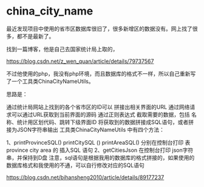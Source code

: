 # china_city_name
最近发现项目中使用的省市区数据库很旧了，很多新增区的数据没有。网上找了很多，都不是最新了。

找到一篇博客，他是自己去国家统计局上取的，

https://blog.csdn.net/z_wen_quan/article/details/79737567

不过他使用的php，我没有php环境，而且数据库的格式不一样，所以自己重新写了一个工具类ChinaCityNameUtils。

思路是：

通过统计局网站上找到的各个省市区的ID可以 拼接出相关界面的URL
通过网络请求可以通过URL获取到当前界面的源码
通过正则表达式 截取需要的数据，包括 名称、统计用区划代码、跳转下级界面ID
将获取到的数据拼接成SQL语句，或者拼接为JSON字符串输出
工具类ChinaCityNameUtils 中有四个方法：

1、printProvinceSQL()   printCitySQL ()    printAreaSQL()   分别在控制台打印 表 province   city  area  的 插入SQL 语句
2、getCitiesJson 在控制台打印 json字符串，并保持到D盘
注意，sql语句是根据我用的数据库的格式拼接的，如果使用的数据库格式和我使用的不通，可以自行修改对应的SQL语句

https://blog.csdn.net/bihansheng2010/article/details/89177237
